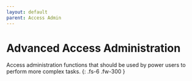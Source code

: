 ```yaml
---
layout: default
parent: Access Admin
---
```


# Advanced Access Administration

Access administration functions that should be used by power users to perform more complex tasks.
{: .fs-6 .fw-300 }
